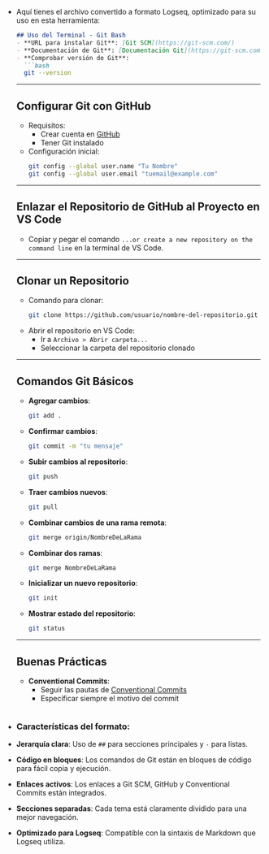 - Aquí tienes el archivo convertido a formato Logseq, optimizado para su uso en esta herramienta:
  
  ```markdown
  ## Uso del Terminal - Git Bash  
  - **URL para instalar Git**: [Git SCM](https://git-scm.com/)  
  - **Documentación de Git**: [Documentación Git](https://git-scm.com/doc)  
  - **Comprobar versión de Git**:  
    ```bash  
    git --version  
    ```  
  
  ---
  
  ## Configurar Git con GitHub  
  - Requisitos:  
    - Crear cuenta en [GitHub](https://github.com/)  
    - Tener Git instalado  
  - Configuración inicial:  
    ```bash  
    git config --global user.name "Tu Nombre"  
    git config --global user.email "tuemail@example.com"  
    ```  
  
  ---
  
  ## Enlazar el Repositorio de GitHub al Proyecto en VS Code  
  - Copiar y pegar el comando `...or create a new repository on the command line` en la terminal de VS Code.  
  
  ---
  
  ## Clonar un Repositorio  
  - Comando para clonar:  
    ```bash  
    git clone https://github.com/usuario/nombre-del-repositorio.git  
    ```  
  - Abrir el repositorio en VS Code:  
    - Ir a `Archivo > Abrir carpeta...`  
    - Seleccionar la carpeta del repositorio clonado  
  
  ---
  
  ## Comandos Git Básicos  
  - **Agregar cambios**:  
    ```bash  
    git add .  
    ```  
  - **Confirmar cambios**:  
    ```bash  
    git commit -m "tu mensaje"  
    ```  
  - **Subir cambios al repositorio**:  
    ```bash  
    git push  
    ```  
  - **Traer cambios nuevos**:  
    ```bash  
    git pull  
    ```  
  - **Combinar cambios de una rama remota**:  
    ```bash  
    git merge origin/NombreDeLaRama  
    ```  
  - **Combinar dos ramas**:  
    ```bash  
    git merge NombreDeLaRama  
    ```  
  - **Inicializar un nuevo repositorio**:  
    ```bash  
    git init  
    ```  
  - **Mostrar estado del repositorio**:  
    ```bash  
    git status  
    ```  
  
  ---
  
  ## Buenas Prácticas  
  - **Conventional Commits**:  
    - Seguir las pautas de [Conventional Commits](https://github.com/pvdlg/conventional-commit-types)  
    - Especificar siempre el motivo del commit  
  ```
- ### Características del formato:
- **Jerarquía clara**: Uso de `##` para secciones principales y `-` para listas.
- **Código en bloques**: Los comandos de Git están en bloques de código para fácil copia y ejecución.
- **Enlaces activos**: Los enlaces a Git SCM, GitHub y Conventional Commits están integrados.
- **Secciones separadas**: Cada tema está claramente dividido para una mejor navegación.
- **Optimizado para Logseq**: Compatible con la sintaxis de Markdown que Logseq utiliza.